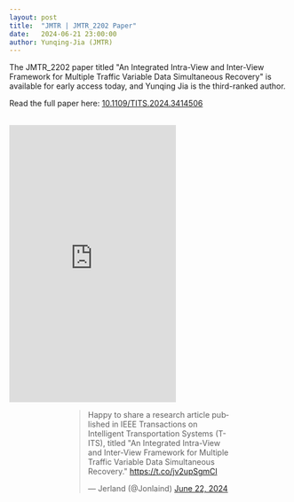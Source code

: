 ```yaml
---
layout: post
title:  "JMTR | JMTR_2202 Paper"
date:   2024-06-21 23:00:00
author: Yunqing-Jia (JMTR)
---
```

<p>The JMTR_2202 paper titled "An Integrated Intra-View and Inter-View Framework for Multiple Traffic Variable Data Simultaneous Recovery" is available for early access today, and Yunqing Jia is the third-ranked author.</p>

<p>Read the full paper here: <a href="https://ieeexplore.ieee.org/document/10566862">10.1109/TITS.2024.3414506</a></p>

<br>

<iframe src="https://www.linkedin.com/embed/feed/update/urn:li:share:7209933135646527489" height="500" width="300" frameborder="0" allowfullscreen="" title="Embedded post"></iframe>

<div style="max-width: 300px; margin: auto;">
  <blockquote class="twitter-tweet">
    <p lang="en" dir="ltr">
      Happy to share a research article published in IEEE Transactions on Intelligent Transportation Systems (T-ITS), titled "An Integrated Intra-View and Inter-View Framework for Multiple Traffic Variable Data Simultaneous Recovery."
      <a href="https://t.co/jv2upSgmCl">https://t.co/jv2upSgmCl</a>
    </p>
    &mdash; Jerland (@Jonlaind)
    <a href="https://twitter.com/Jonlaind/status/1804417394154131663?ref_src=twsrc%5Etfw">June 22, 2024</a>
  </blockquote>
</div>
<script async src="https://platform.twitter.com/widgets.js" charset="utf-8"></script>
